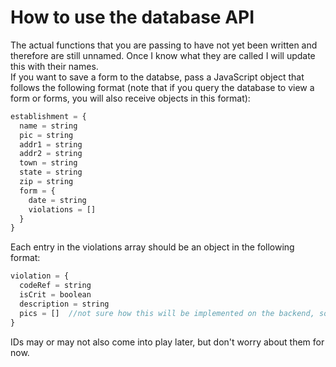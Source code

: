 # How to use the database API  

The actual functions that you are passing to have not yet been written and therefore are still unnamed.
Once I know what they are called I will update this with their names.  
If you want to save a form to the databse, pass a JavaScript object that follows the following format
(note that if you query the database to view a form or forms, you will also receive objects in this format):

```javascript
establishment = {
  name = string
  pic = string
  addr1 = string
  addr2 = string
  town = string
  state = string
  zip = string
  form = {
    date = string
    violations = []
  }
}
```  
Each entry in the violations array should be an object in the following format:  
```javascript
violation = {
  codeRef = string
  isCrit = boolean
  description = string
  pics = []  //not sure how this will be implemented on the backend, so ignore it for now
}
```  
IDs may or may not also come into play later, but don't worry about them for now.
